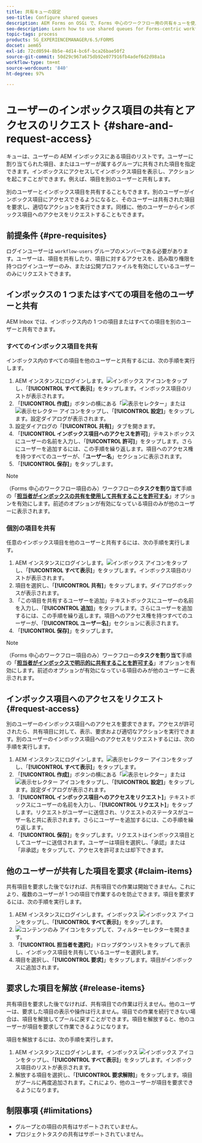 ```yaml
---
title: 共有キューの設定
seo-title: Configure shared queues
description: AEM Forms on OSGi で、Forms 中心のワークフロー用の共有キューを使用する方法を説明します。
seo-description: Learn how to use shared queues for Forms-centric workflows on AEM Forms on OSGi.
topic-tags: process
products: SG_EXPERIENCEMANAGER/6.5/FORMS
docset: aem65
exl-id: 72cd0594-8b5e-4d14-bc6f-bca26bae50f2
source-git-commit: 50d29c967a675db92e077916fb4adef6d2d98a1a
workflow-type: tm+mt
source-wordcount: '840'
ht-degree: 97%

---
```


# ユーザーのインボックス項目の共有とアクセスのリクエスト {#share-and-request-access}

キューは、ユーザーの AEM インボックスにある項目のリストです。ユーザーに割り当てられた項目、またはユーザーが属するグループに共有された項目を指定できます。インボックスにアクセスしてインボックス項目を表示し、アクションを起こすことができます。例えば、項目を別のユーザーと共有します。

別のユーザーとインボックス項目を共有することもできます。別のユーザーがインボックス項目にアクセスできるようになると、そのユーザーは共有された項目を要求し、適切なアクションを実行できます。同様に、他のユーザーからインボックス項目へのアクセスをリクエストすることもできます。

## 前提条件 {#pre-requisites}

ログインユーザーは `workflow-users` グループのメンバーである必要があります。ユーザーは、項目を共有したり、項目に対するアクセスを、読み取り権限を持つログインユーザーのみ、または公開プロファイルを有効にしているユーザーのみにリクエストできます。

## インボックスの 1 つまたはすべての項目を他のユーザーと共有

AEM Inbox では、インボックス内の 1 つの項目またはすべての項目を別のユーザーと共有できます。

### すべてのインボックス項目を共有

インボックス内のすべての項目を他のユーザーと共有するには、次の手順を実行します。

1. AEM インスタンスにログインします。![インボックス](assets/bell.svg) アイコンをタップし、「**[!UICONTROL すべて表示]**」をタップします。インボックス項目のリストが表示されます。
1. 「**[!UICONTROL 作成]**」ボタンの横にある「![表示セレクター](assets/viewlist.svg)」または ![表示セレクター](assets/calendar.svg) アイコンをタップし、「**[!UICONTROL 設定]**」をタップします。設定ダイアログが表示されます。
1. 設定ダイアログの「**[!UICONTROL 共有]**」タブを開きます。
1. 「**[!UICONTROL インボックス項目へのアクセスを許可]**」テキストボックスにユーザーの名前を入力し、「**[!UICONTROL 許可]**」をタップします。さらにユーザーを追加するには、この手順を繰り返します。項目へのアクセス権を持つすべてのユーザーが、「**ユーザー名**」セクションに表示されます。
1. 「**[!UICONTROL 保存]**」をタップします。

>[!NOTE]
>
>（Forms 中心のワークフロー項目のみ）ワークフローの&#x200B;**タスクを割り当て**&#x200B;手順の「**[担当者がインボックスの共有を使用して共有することを許可する](aem-forms-workflow-step-reference.md)**」オプションを有効にします。前述のオプションが有効になっている項目のみが他のユーザーに表示されます。

### 個別の項目を共有

任意のインボックス項目を他のユーザーと共有するには、次の手順を実行します。

1. AEM インスタンスにログインします。![インボックス](assets/bell.svg) アイコンをタップし、「**[!UICONTROL すべて表示]**」をタップします。インボックス項目のリストが表示されます。
1. 項目を選択し、「**[!UICONTROL 共有]**」をタップします。ダイアログボックスが表示されます。
1. 「この項目を共有するユーザーを追加」テキストボックスにユーザーの名前を入力し、「**[!UICONTROL 追加]**」をタップします。さらにユーザーを追加するには、この手順を繰り返します。項目へのアクセス権を持つすべてのユーザーが、「**[!UICONTROL ユーザー名]**」セクションに表示されます。
1. 「**[!UICONTROL 保存]**」をタップします。


>[!NOTE]
>
>（Forms 中心のワークフロー項目のみ）ワークフローの&#x200B;**タスクを割り当て**&#x200B;手順の「**[担当者がインボックスで明示的に共有することを許可する](aem-forms-workflow-step-reference.md)**」オプションを有効にします。前述のオプションが有効になっている項目のみが他のユーザーに表示されます。

## インボックス項目へのアクセスをリクエスト {#request-access}

別のユーザーのインボックス項目へのアクセスを要求できます。アクセスが許可されたら、共有項目に対して、表示、要求および適切なアクションを実行できます。別のユーザーのインボックス項目へのアクセスをリクエストするには、次の手順を実行します。

1. AEM インスタンスにログインします。![表示セレクター](assets/bell.svg) アイコンをタップし、「**[!UICONTROL すべて表示]**」をタップします。
1. 「**[!UICONTROL 作成]**」ボタンの横にある「![表示セレクター](assets/viewlist.svg)」または ![表示セレクター](assets/calendar.svg) アイコンをタップし、「**[!UICONTROL 設定]**」をタップします。設定ダイアログが表示されます。
1. 「**[!UICONTROL インボックス項目へのアクセスをリクエスト]**」テキストボックスにユーザーの名前を入力し、「**[!UICONTROL リクエスト]**」をタップします。リクエストがユーザーに送信され、リクエストのステータスがユーザー名と共に表示されます。さらにユーザーを追加するには、この手順を繰り返します。
1. 「**[!UICONTROL 保存]**」をタップします。リクエストはインボックス項目としてユーザーに送信されます。ユーザーは項目を選択し、「承認」または「非承認」をタップして、アクセスを許可または却下できます。


## 他のユーザーが共有した項目を要求 {#claim-items}

共有項目を要求した後でなければ、共有項目での作業は開始できません。これにより、複数のユーザーが 1 つの項目で作業するのを防止できます。項目を要求するには、次の手順を実行します。

1. AEM インスタンスにログインします。インボックス ![インボックス](assets/bell.svg) アイコンをタップし、「**[!UICONTROL すべて表示]**」をタップします。
1. ![コンテンツのみ](assets/railleft.svg) アイコンをタップして、フィルターセレクターを開きます。
1. 「**[!UICONTROL 担当者を選択]**」ドロップダウンリストをタップして表示し、インボックス項目を共有しているユーザーを選択します。
1. 項目を選択し、「**[!UICONTROL 要求]**」をタップします。項目がインボックスに追加されます。

## 要求した項目を解放 {#release-items}

共有項目を要求した後でなければ、共有項目での作業は行えません。他のユーザーは、要求した項目の表示や操作は行えません。項目での作業を続行できない場合は、項目を解放してプールに戻すことができます。項目を解放すると、他のユーザーが項目を要求して作業できるようになります。

項目を解放するには、次の手順を実行します。

1. AEM インスタンスにログインします。インボックス ![インボックス](assets/bell.svg) アイコンをタップし、「**[!UICONTROL すべて表示]**」をタップします。インボックス項目のリストが表示されます。
1. 解放する項目を選択し、「**[!UICONTROL 要求解除]**」をタップします。項目がプールに再度追加されます。これにより、他のユーザーが項目を要求できるようになります。

## 制限事項 {#limitations}

* グループとの項目の共有はサポートされていません。
* プロジェクトタスクの共有はサポートされていません。
